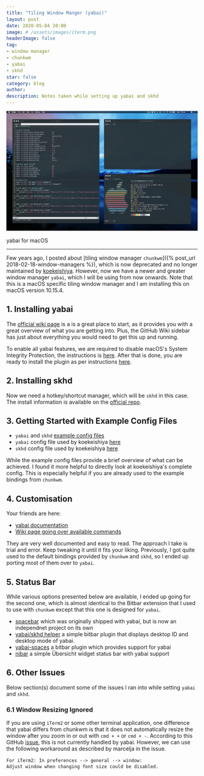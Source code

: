 ```yaml
---
title: "Tiling Window Manger (yabai)"
layout: post
date: 2020-05-04 20:00
image: # /assets/images/iterm.png
headerImage: false
tag:
- window manager
- chunkwm
- yabai
- skhd
star: false
category: blog
author:
description: Notes taken while setting up yabai and skhd
---
```


![yabai Window Manager](/assets/images/yabai.jpg)
<figcaption class="caption">yabai for macOS</figcaption>

---

Few years ago, I posted about [tiling window manager `chunkwm`]({% post_url 2018-02-18-window-managers %}), which is now deprecated and no longer maintained by [koekeishiya](https://github.com/koekeishiya). However, now we have a newer and greater window manager `yabai`, which I will be using from now onwards. Note that this is a macOS specific tiling window manager and I am installing this on macOS version 10.15.4.

## 1. Installing yabai
The [official wiki page](https://github.com/koekeishiya/yabai/wiki#yabai) is a is a great place to start, as it provides you with a great overview of what you are getting into. Plus, the GitHub Wiki sidebar has just about everything you would need to get this up and running.

To enable all yabai features, we are required to disable macOS's System Integrity Protection, the instructions is [here](https://github.com/koekeishiya/yabai/wiki/Disabling-System-Integrity-Protection). After that is done, you are ready to install the plugin as per instructions [here](https://github.com/koekeishiya/yabai/wiki/Installing-yabai-(latest-release)).

## 2. Installing skhd
Now we need a hotkey/shortcut manager, which will be `skhd` in this case. The install information is available on the [official repo](https://github.com/koekeishiya/skhd).

## 3. Getting Started with Example Config Files

* `yabai` and `skhd` [example config files](https://github.com/koekeishiya/yabai/tree/master/examples)
* `yabai` config file used by koekeishiya [here](https://github.com/koekeishiya/dotfiles/blob/master/yabai/yabairc)
* `skhd` config file used by koekeishiya [here](https://github.com/koekeishiya/dotfiles/blob/master/skhd/skhdrc)

While the example config files provide a brief overview of what can be achieved. I found it more helpful to directly look at koekeishiya's complete config. This is especially helpful if you are already used to the example bindings from `chunkwm`.

## 4. Customisation
Your friends are here:

* [yabai documentation](https://github.com/koekeishiya/yabai/blob/master/doc/yabai.asciidoc)
* [Wiki page going over available commands](https://github.com/koekeishiya/yabai/wiki/Commands#display-commands)

They are very well documented and easy to read. The approach I take is trial and error. Keep tweaking it until it fits your liking. Previously, I got quite used to the default bindings provided by `chunkwm` and `skhd`, so I ended up porting most of them over to `yabai`.

## 5. Status Bar

While various options presented below are available, I ended up going for the second one, which is almost identical to the Bitbar extension that I used to use with `chunkwm` except that this one is designed for `yabai`.

* [spacebar](https://github.com/somdoron/spacebar) which was originally shipped with yabai, but is now an independnet project on its own
* [yabai/skhd helper](https://getbitbar.com/contributors/jwon) a simple bitbar plugin that displays desktop ID and desktop mode of yabai.
* [yabai-spaces](https://github.com/SxC97/Yabai-Spaces) a bitbar plugin which provides support for yabai
* [nibar](https://github.com/kkga/nibar) a simple Übersicht widget status bar with yabai support

## 6. Other Issues

Below section(s) document some of the issues I ran into while setting `yabai` and `skhd`.

### 6.1 Window Resizing Ignored

If you are using `iTerm2` or some other terminal application, one difference that yabai differs from chunkwm is that it does not automatically resize the window after you zoom in or out with `cmd + +` or `cmd + -`. According to this GitHub [issue](https://github.com/koekeishiya/yabai/issues/28), this is not currently handled by yabai. However, we can use the following workaround as described by marcelja in the issue.

```
For iTerm2: In preferences --> general --> window:
Adjust window when changing font size could be disabled.
```